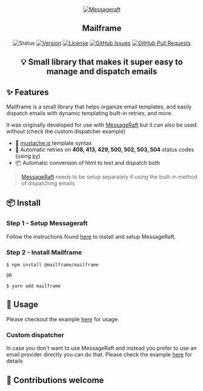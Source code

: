 <p align="center">
  <a href="" rel="noopener">
 <img src="https://i.imgur.com/VLr2Gs8.png" alt="Messageraft"></a>
</p>

<h2 align="center">Mailframe</h3>

<div align="center">

![Status](https://img.shields.io/badge/status-active-success.svg)
[![Version](https://img.shields.io/npm/v/@mailframe/mailframe.svg)](https://npmjs.org/package/@mailframe/cli)
[![License](https://img.shields.io/npm/l/@mailframe/mailframe)](https://github.com/pitops/mailframe/blob/main/package.json)
[![GitHub Issues](https://img.shields.io/github/issues/pitops/mailframe.svg)](https://github.com/pitops/mailframe/issues)
[![GitHub Pull Requests](https://img.shields.io/github/issues-pr/pitops/mailframe.svg)](https://github.com/pitops/mailframe/pulls)
</div>

## <p align = "center">💡 Small library that makes it super easy to manage and dispatch emails</p>


<!-- about -->
## ✨ Features <a name = "features"></a>
Mailframe is a small library that helps organize email templates, and easily dispatch emails with dynamic templating built-in retries, and more.

It was originally developed for use with [MessageRaft](https://github.com/messageraft/cli) but it can also be used without (check the custom dispatcher example)

- 🌈  [mustache.js](https://github.com/janl/mustache.js/) template syntax
- 💅  Automatic retries on **408, 413, 429, 500, 502, 503, 504** status codes (using  [ky](https://github.com/sindresorhus/ky))
- 📦 Automatic conversion of html to text and dispatch both

> [MessageRaft](https://github.com/messageraft/cli) needs to be setup separately if using the built-in method of dispatching emails

<!-- aboutstop -->

## 📦 Install

### Step 1 - Setup Messageraft

Follow the instructions found [here](https://github.com/messageraft/cli) to install and setup MessageRaft.

### Step 2 - Install Mailframe

```sh-session
$ npm install @mailframe/mailframe

OR

$ yarn add mailframe 
```

## 🔨 Usage

Please checkout the example [here](https://github.com/pitops/mailframe/tree/main/examples/default-usage) for usage.

### Custom dispatcher

In case you don't want to use MessageRaft and instead you prefer to use an email provider directly you can do that. Please check the example [here](https://github.com/pitops/mailframe/tree/main/examples/custom-dispatcher) for details

## 🤝 Contributions welcome
